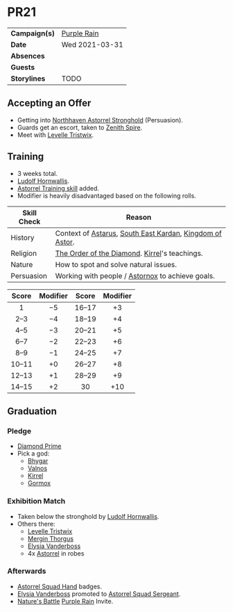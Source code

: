 # PR21

|||
| --- | --- |
| **Campaign(s)** | [Purple Rain](../campaigns/purple-rain/purple-rain.md) | session.2
| **Date** | Wed 2021-03-31 |
| **Absences** | |
| **Guests** | |
| **Storylines** | TODO |

## Accepting an Offer

- Getting into [Northhaven Astorrel Stronghold](../places/strongholds/northhaven-astorrel-stronghold.md) (Persuasion).
- Guards get an escort, taken to [Zenith Spire](../places/buildings/zenith-spire.md).
- Meet with [Levelle Tristwix](../characters/levelle-tristwix.md).

## Training

- 3 weeks total.
- [Ludolf Hornwallis](../characters/ludolf-hornwallis.md).
- [Astorrel Training skill](../mechanics/skills/astorrel-training.md) added.
- Modifier is heavily disadvantaged based on the following rolls.

| Skill Check | Reason |
| --- | --- |
| History | Context of [Astarus](../planes/astarus.md), [South East Kardan](../places/regions/south-east-kardan.md), [Kingdom of Astor](../civilisations/kingdom-of-astor/kingdom-of-astor.md). |
| Religion | [The Order of the Diamond](../organisations/the-order-of-the-diamond.md). [Kirrel](../gods/deities/kirrel.md)'s teachings. |
| Nature | How to spot and solve natural issues. |
| Persuasion | Working with people / [Astornox](../organisations/astornox/astornox.md) to achieve goals. |

| Score |	Modifier | Score | Modifier |
|:---:|:---:|:---:|:---:|
| 1 | −5 | 16–17 | +3 |
| 2–3 | −4 | 18–19 | +4 |
| 4–5 | −3 | 20–21 | +5 |
| 6–7 | −2 | 22–23 | +6 |
| 8–9 | −1 | 24–25 | +7 |
| 10–11 | +0 | 26–27 | +8 |
| 12–13 | +1 | 28–29 | +9 |
| 14–15 | +2 | 30 | +10 |

## Graduation

### Pledge

- [Diamond Prime](../places/buildings/temples/diamond-prime.md)
- Pick a god:
  - [Bhygar](../gods/deities/bhygar.md)
  - [Valnos](../gods/deities/valnos.md)
  - [Kirrel](../gods/deities/kirrel.md)
  - [Gormox](../gods/deities/gormox.md)

### Exhibition Match

- Taken below the stronghold by [Ludolf Hornwallis](../characters/ludolf-hornwallis.md).
- Others there:
  - [Levelle Tristwix](../characters/levelle-tristwix.md)
  - [Mergin Thorgus](../characters/mergin-thorgus.md)
  - [Elysia Vanderboss](../characters/elysia-vanderboss.md)
  - 4x [Astorrel](../organisations/astorrel/astorrel.md) in robes

### Afterwards

- [Astorrel Squad Hand](../organisations/astorrel/ranks/astorrel-squad-hand.md) badges.
- [Elysia Vanderboss](../characters/elysia-vanderboss.md) promoted to [Astorrel Squad Sergeant](../organisations/astorrel/ranks/astorrel-squad-sergeant.md).
- [Nature's Battle](../storylines/natures-battle.md) [Purple Rain](../campaigns/purple-rain/purple-rain.md) Invite.
